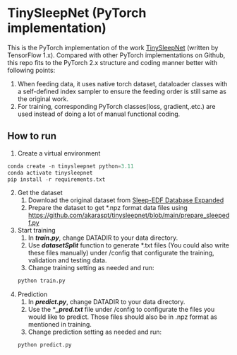 # TinySleepNet (PyTorch implementation)

This is the PyTorch implementation of the work [TinySleepNet](https://github.com/akaraspt/tinysleepnet) (written by TensorFlow 1.x). Compared with other PyTorch implementations on Github, this repo fits to the PyTorch 2.x structure and coding manner better with following points:
1. When feeding data, it uses native torch dataset, dataloader classes with a self-defined index sampler to ensure the feeding order is still same as the original work.
2. For training, corresponding PyTorch classes(loss, gradient,.etc.) are used instead of doing a lot of manual functional coding.

## How to run
1. Create a virtual environment
```python
conda create -n tinysleepnet python=3.11
conda activate tinysleepnet
pip install -r requirements.txt
```
2. Get the dataset
    1. Download the original dataset from [Sleep-EDF Database Expanded](https://www.physionet.org/content/sleep-edfx/1.0.0/)
    2. Prepare the dataset to get *.npz format data files using https://github.com/akaraspt/tinysleepnet/blob/main/prepare_sleepedf.py
3. Start training
    1. In ***train.py***, change DATADIR to your data directory.
    2. Use ***datasetSplit*** function to generate *.txt files (You could also write these files manually) under /config that configurate the training, validation and testing data.
    3. Change training setting as needed and run:
    ```python
    python train.py
    ```
4. Prediction
    1. In ***predict.py***, change DATADIR to your data directory.
    2. Use the ****_pred.txt*** file under /config to configurate the files you would like to predict. Those files should also be in .npz format as mentioned in training.
    3. Change prediction setting as needed and run:
    ```python
    python predict.py
    ```